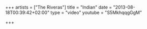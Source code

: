 +++
artists = ["The Riveras"]
title = "Indian"
date = "2013-08-18T00:39:42+02:00"
type = "video"
youtube = "S5MkhqqgGgM"

+++
